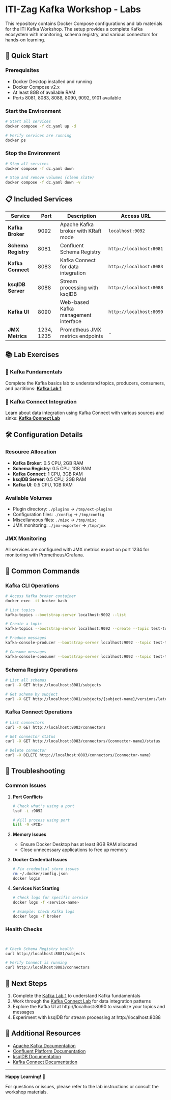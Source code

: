 # ITI-Zag Kafka Workshop - Labs

This repository contains Docker Compose configurations and lab materials for the ITI Kafka Workshop. The setup provides a complete Kafka ecosystem with monitoring, schema registry, and various connectors for hands-on learning.

## 🚀 Quick Start

### Prerequisites
- Docker Desktop installed and running
- Docker Compose v2.x
- At least 8GB of available RAM
- Ports 8081, 8083, 8088, 8090, 9092, 9101 available

### Start the Environment
```bash
# Start all services
docker compose -f dc.yaml up -d

# Verify services are running
docker ps
```

### Stop the Environment
```bash
# Stop all services
docker compose -f dc.yaml down

# Stop and remove volumes (clean slate)
docker compose -f dc.yaml down -v
```

## 📋 Included Services

| Service | Port | Description | Access URL |
|---------|------|-------------|------------|
| **Kafka Broker** | 9092 | Apache Kafka broker with KRaft mode | `localhost:9092` |
| **Schema Registry** | 8081 | Confluent Schema Registry | `http://localhost:8081` |
| **Kafka Connect** | 8083 | Kafka Connect for data integration | `http://localhost:8083` |
| **ksqlDB Server** | 8088 | Stream processing with ksqlDB | `http://localhost:8088` |
| **Kafka UI** | 8090 | Web-based Kafka management interface | `http://localhost:8090` |
| **JMX Metrics** | 1234, 1235 | Prometheus JMX metrics endpoints | - |

## 📚 Lab Exercises

### 🔗 Kafka Fundamentals
Complete the Kafka basics lab to understand topics, producers, consumers, and partitions:
**[Kafka Lab 1](https://www.notion.so/Kafka-Lab-1-1a7b50353295800e8dffe70de2569ea0?source=copy_link)**

### 🔌 Kafka Connect Integration
Learn about data integration using Kafka Connect with various sources and sinks:
**[Kafka Connect Lab](https://www.notion.so/Kafka-Connect-Lab-1acb5035329580d78754f6efe99aa340?source=copy_link)**

## 🛠️ Configuration Details

### Resource Allocation
- **Kafka Broker**: 0.5 CPU, 2GB RAM
- **Schema Registry**: 0.5 CPU, 1GB RAM
- **Kafka Connect**: 1 CPU, 3GB RAM
- **ksqlDB Server**: 0.5 CPU, 2GB RAM
- **Kafka UI**: 0.5 CPU, 1GB RAM

### Available Volumes
- Plugin directory: `./plugins` → `/tmp/ext-plugins`
- Configuration files: `./config` → `/tmp/config`
- Miscellaneous files: `./misc` → `/tmp/misc`
- JMX monitoring: `./jmx-exporter` → `/tmp/jmx`

### JMX Monitoring
All services are configured with JMX metrics export on port 1234 for monitoring with Prometheus/Grafana.

## 🔧 Common Commands

### Kafka CLI Operations
```bash
# Access Kafka broker container
docker exec -it broker bash

# List topics
kafka-topics --bootstrap-server localhost:9092 --list

# Create a topic
kafka-topics --bootstrap-server localhost:9092 --create --topic test-topic --partitions 3 --replication-factor 1

# Produce messages
kafka-console-producer --bootstrap-server localhost:9092 --topic test-topic

# Consume messages
kafka-console-consumer --bootstrap-server localhost:9092 --topic test-topic --from-beginning
```

### Schema Registry Operations
```bash
# List all schemas
curl -X GET http://localhost:8081/subjects

# Get schema by subject
curl -X GET http://localhost:8081/subjects/{subject-name}/versions/latest
```

### Kafka Connect Operations
```bash
# List connectors
curl -X GET http://localhost:8083/connectors

# Get connector status
curl -X GET http://localhost:8083/connectors/{connector-name}/status

# Delete connector
curl -X DELETE http://localhost:8083/connectors/{connector-name}
```

## 🐛 Troubleshooting

### Common Issues

1. **Port Conflicts**
   ```bash
   # Check what's using a port
   lsof -i :9092
   
   # Kill process using port
   kill -9 <PID>
   ```

2. **Memory Issues**
   - Ensure Docker Desktop has at least 8GB RAM allocated
   - Close unnecessary applications to free up memory

3. **Docker Credential Issues**
   ```bash
   # Fix credential store issues
   rm ~/.docker/config.json
   docker login
   ```

4. **Services Not Starting**
   ```bash
   # Check logs for specific service
   docker logs -f <service-name>
   
   # Example: Check Kafka logs
   docker logs -f broker
   ```

### Health Checks
```bash


# Check Schema Registry health
curl http://localhost:8081/subjects

# Verify Connect is running
curl http://localhost:8083/connectors
```

## 🎯 Next Steps

1. Complete the [Kafka Lab 1](https://www.notion.so/Kafka-Lab-1-1a7b50353295800e8dffe70de2569ea0?source=copy_link) to understand Kafka fundamentals
2. Work through the [Kafka Connect Lab](https://www.notion.so/Kafka-Connect-Lab-1acb5035329580d78754f6efe99aa340?source=copy_link) for data integration patterns
3. Explore the Kafka UI at http://localhost:8090 to visualize your topics and messages
4. Experiment with ksqlDB for stream processing at http://localhost:8088

## 📖 Additional Resources

- [Apache Kafka Documentation](https://kafka.apache.org/documentation/)
- [Confluent Platform Documentation](https://docs.confluent.io/)
- [ksqlDB Documentation](https://docs.ksqldb.io/)
- [Kafka Connect Documentation](https://docs.confluent.io/platform/current/connect/index.html)

---

**Happy Learning! 🎉**

For questions or issues, please refer to the lab instructions or consult the workshop materials.